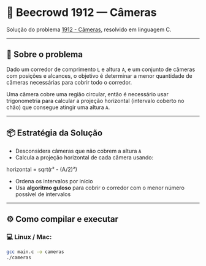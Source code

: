 # 🎥 Beecrowd 1912 — Câmeras

Solução do problema [1912 - Câmeras](https://www.beecrowd.com.br/judge/pt/problems/view/1912), resolvido em linguagem C.

---

## 🧩 Sobre o problema

Dado um corredor de comprimento `L` e altura `A`, e um conjunto de câmeras com posições e alcances, o objetivo é determinar a menor quantidade de câmeras necessárias para cobrir todo o corredor.

Uma câmera cobre uma região circular, então é necessário usar trigonometria para calcular a projeção horizontal (intervalo coberto no chão) que consegue atingir uma altura `A`.

---

## 📦 Estratégia da Solução

- Desconsidera câmeras que não cobrem a altura `A`
- Calcula a projeção horizontal de cada câmera usando:

horizontal = sqrt(r² - (A/2)²)

- Ordena os intervalos por início
- Usa **algoritmo guloso** para cobrir o corredor com o menor número possível de intervalos

---

## ⚙️ Como compilar e executar

### 💻 Linux / Mac:

```bash
gcc main.c -o cameras
./cameras

